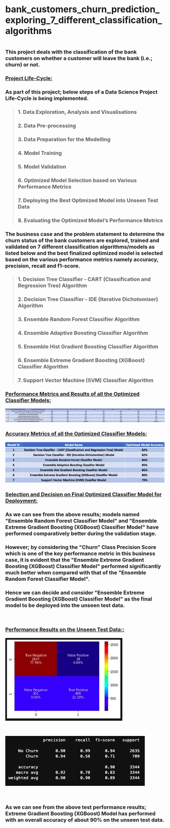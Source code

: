 <h1><b>bank_customers_churn_prediction_exploring_7_different_classification_algorithms</b><h1>

<h3>This project deals with the classification of the bank customers on whether a customer will leave the bank (i.e.; churn) or not.</h3>
    
<h3><b><u>Project Life-Cycle:</u></b></h3>
<h3>As part of this project; below steps of a Data Science Project Life-Cycle is being implemented.</h3>
    
> <h3>1. Data Exploration, Analysis and Visualisations</h3>
> <h3>2. Data Pre-processing</h3>
> <h3>3. Data Preparation for the Modelling</h3>
> <h3>4. Model Training</h3>
> <h3>5. Model Validation</h3> 
> <h3>6. Optimized Model Selection based on Various Performance Metrics</h3>
> <h3>7. Deploying the Best Optimized Model into Unseen Test Data</h3> 
> <h3>8. Evaluating the Optimized Model’s Performance Metrics</h3> 

<h3>The business case and the problem statement to determine the churn status of the bank customers are explored, trained and validated on 7 different classification algorithms/models as listed below and the best finalized optimized model is selected based on the various performance metrics namely accuracy, precision, recall and f1-score.</h3>

> <h3>1. Decision Tree Classifier - CART (Classification and Regression Tree) Algorithm</h3> 
> <h3>2. Decision Tree Classifier - IDE (Iterative Dichotomiser) Algorithm</h3>
> <h3>3. Ensemble Random Forest Classifier Algorithm</h3> 
> <h3>4. Ensemble Adaptive Boosting Classifier Algorithm</h3> 
> <h3>5. Ensemble Hist Gradient Boosting Classifier Algorithm</h3> 
> <h3>6. Ensemble Extreme Gradient Boosting (XGBoost) Classifier Algorithm</h3> 
> <h3>7. Support Vector Machine (SVM) Classifier Algorithm</h3>

<h3><b><u>Performance Metrics and Results of all the Optimized Classifier Models:</u></b></h3>
    
![](output/8_all_optimised_models_performance_metrics/All_Optimized_Models_Comparison_Metrics.jpg)

<h3><b><u>Accuracy Metrics of all the Optimized Classifier Models:</u></b></h3>
    
![](output/8_all_optimised_models_performance_metrics/All_Optimized_Models_Accuracy_Metrics.jpg)
    
<h3><b><u>Selection and Decision on Final Optimized Classifier Model for Deployment:</u></b></h3>
<h3>As we can see from the above results; models named "Ensemble Random Forest Classifier Model" and "Ensemble Extreme Gradient Boosting (XGBoost) Classifier Model" have performed comparatively better during the validation stage.</h3> 
<h3>However; by considering the "Churn" Class Precision Score which is one of the key performance metric in this business case, it is evident that the "Ensemble Extreme Gradient Boosting (XGBoost) Classifier Model" performed significantly much better when compared with that of the "Ensemble Random Forest Classifier Model".</h3>
<h3>Hence we can decide and consider "Ensemble Extreme Gradient Boosting (XGBoost) Classifier Model" as the final model to be deployed into the unseen test data.</h3> <br>
    
<h3><b><u>Performance Results on the Unseen Test Data::</u></b></h3>
    
![](output/9_final_model_output_unseen_test_predictions/confusion_matrix_unseen_test_data_xgboost_classifier_final_model.jpg)
    
<br>
    
![](output/9_final_model_output_unseen_test_predictions/classification_report_unseen_test_data_xgboost_classifier_final_model.jpg)

<br>
    
<h3>As we can see from the above test performance results; Extreme Gradient Boosting (XGBoost) Model has performed with an overall accuracy of about <b>90%</b> on the unseen test data.
    
<br>
<br>
<br>
